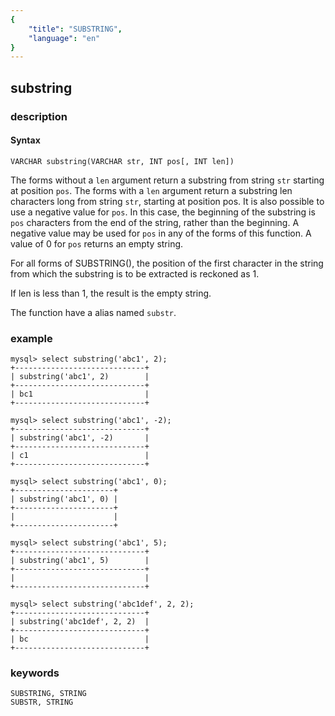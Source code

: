 ```yaml
---
{
    "title": "SUBSTRING",
    "language": "en"
}
---
```


<!-- 
Licensed to the Apache Software Foundation (ASF) under one
or more contributor license agreements.  See the NOTICE file
distributed with this work for additional information
regarding copyright ownership.  The ASF licenses this file
to you under the Apache License, Version 2.0 (the
"License"); you may not use this file except in compliance
with the License.  You may obtain a copy of the License at

  http://www.apache.org/licenses/LICENSE-2.0

Unless required by applicable law or agreed to in writing,
software distributed under the License is distributed on an
"AS IS" BASIS, WITHOUT WARRANTIES OR CONDITIONS OF ANY
KIND, either express or implied.  See the License for the
specific language governing permissions and limitations
under the License.
-->

## substring
### description
#### Syntax

`VARCHAR substring(VARCHAR str, INT pos[, INT len])`

The forms without a `len` argument return a substring from string `str` starting at position `pos`. 
The forms with a `len` argument return a substring len characters long from string `str`, starting at position pos. 
It is also possible to use a negative value for `pos`. In this case, 
the beginning of the substring is `pos` characters from the end of the string, rather than the beginning. 
A negative value may be used for `pos` in any of the forms of this function. 
A value of 0 for `pos` returns an empty string.

For all forms of SUBSTRING(), 
the position of the first character in the string from which the substring is to be extracted is reckoned as 1.

If len is less than 1, the result is the empty string.

The function have a alias named `substr`.

### example

```
mysql> select substring('abc1', 2);
+-----------------------------+
| substring('abc1', 2)        |
+-----------------------------+
| bc1                         |
+-----------------------------+

mysql> select substring('abc1', -2);
+-----------------------------+
| substring('abc1', -2)       |
+-----------------------------+
| c1                          |
+-----------------------------+

mysql> select substring('abc1', 0);
+----------------------+
| substring('abc1', 0) |
+----------------------+
|                      |
+----------------------+

mysql> select substring('abc1', 5);
+-----------------------------+
| substring('abc1', 5)        |
+-----------------------------+
|                             |
+-----------------------------+

mysql> select substring('abc1def', 2, 2);
+-----------------------------+
| substring('abc1def', 2, 2)  |
+-----------------------------+
| bc                          |
+-----------------------------+
```

### keywords
    SUBSTRING, STRING
    SUBSTR, STRING